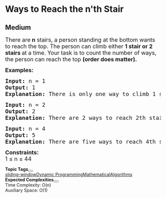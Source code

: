 # Ways to Reach the n'th Stair
## Medium
<div class="problems_problem_content__Xm_eO"><p><span style="font-size: 18px;">There are<strong> n</strong> stairs, a person standing at the bottom wants to reach the top. The person can climb either <strong>1 stair or 2 stairs </strong>at a time. Your task is to count the number of ways, the person can reach the top <strong>(order does matter).</strong></span></p>
<p><span style="font-size: 18px;"><strong>Examples:</strong></span></p>
<pre><span style="font-size: 18px;"><strong>Input: </strong>n = 1
<strong>Output: </strong>1
<strong>Explanation: </strong>There is only one way to climb 1 stair. </span></pre>
<pre><span style="font-size: 18px;"><strong>Input: </strong>n = 2
<strong>Output: </strong>2
<strong>Explanation: </strong>There are 2 ways to reach 2th stair: {1, 1} and {2}.  </span></pre>
<pre><span style="font-size: 18px;"><strong>Input: </strong>n = 4
<strong>Output: </strong>5<strong>
Explanation: </strong></span><span style="font-size: 18px;">There are five ways to reach 4th stair: {1, 1, 1, 1}, {1, 1, 2}, {2, 1, 1}, {1, 2, 1} and {2, 2}.</span>
</pre>
<p><span style="font-size: 18px;"><strong>Constraints:</strong><br>1 ≤ n ≤ 44</span></p></div>

<div class="problems_accordion_tags__JJ2DX problems_active_tags__3RExF "><div class="active title problems_active_tag_title__cgl9e"><div class="problems_tag_container__kWANg"><strong>Topic Tags</strong><button class="ui mini circular icon button problems_tag_dropdown__x6C2I"><i aria-hidden="true" class="dropdown icon"></i></button></div></div><div class="ui divider g-m-0"></div><div class="content active"><div class="ui labels"><a href="/explore?category[]=sliding-window" target="_blank" class="ui label problems_tag_label__A4Ism">sliding-window</a><a href="/explore?category[]=Dynamic Programming" target="_blank" class="ui label problems_tag_label__A4Ism">Dynamic Programming</a><a href="/explore?category[]=Mathematical" target="_blank" class="ui label problems_tag_label__A4Ism">Mathematical</a><a href="/explore?category[]=Algorithms" target="_blank" class="ui label problems_tag_label__A4Ism">Algorithms</a></div></div></div>

<div class="problems_accordion_tags__JJ2DX problems_active_tags__3RExF "><div class="active title problems_active_tag_title__cgl9e"><div class="problems_tag_container__kWANg"><strong>Expected Complexities</strong><button class="ui mini circular icon button problems_tag_dropdown__x6C2I"><i aria-hidden="true" class="dropdown icon"></i></button></div></div><div class="ui divider g-m-0"></div><div class="content active"><div class="ui labels"><div target="_blank" class="ui label">Time Complexity: O(n)</div><div target="_blank" class="ui label">Auxiliary Space: O(1)</div></div></div></div>